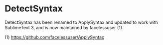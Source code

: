 DetectSyntax
============

DetectSyntax has been renamed to ApplySyntax and updated to work with SublimeText 3, and is now maintained by facelessuser (1).

(1) https://github.com/facelessuser/ApplySyntax
